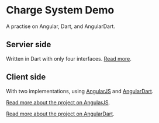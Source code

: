 # Charge System Demo

A practise on Angular, Dart, and AngularDart.

## Servier side

Written in Dart with only four interfaces. [Read more](server).

## Client side

With two implementations, using [AngularJS](https://angular.io) and [AngularDart](https://webdev.dartlang.org/angular).

[Read more about the project on AngularJS](client-ng-ts).

[Read more about the project on AngularDart](client-ng-dart).


